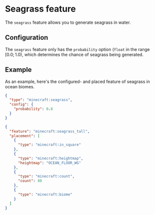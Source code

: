# Seagrass feature

The `seagrass` feature allows you to generate seagrass in water.

## Configuration

The `seagrass` feature only has the `probability` option (`float` in the range $[0.0;1.0)$, which determines the chance
of seagrass being generated.

## Example

As an example, here's the configured- and placed feature of seagrass in ocean biomes.

```json title="configured_feature/seagrass_tall.json"
{
  "type": "minecraft:seagrass",
  "config": {
    "probability": 0.8
  }
}
```

```json title="placed_feature/seagrass_deep_warm.json"
{
  "feature": "minecraft:seagrass_tall",
  "placement": [
    {
      "type": "minecraft:in_square"
    },
    {
      "type": "minecraft:heightmap",
      "heightmap": "OCEAN_FLOOR_WG"
    },
    {
      "type": "minecraft:count",
      "count": 80
    },
    {
      "type": "minecraft:biome"
    }
  ]
}
```